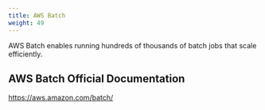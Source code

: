 ```yaml
---
title: AWS Batch
weight: 49
---
```


AWS Batch enables running hundreds of thousands of batch jobs that scale efficiently.

## AWS Batch Official Documentation

https://aws.amazon.com/batch/

